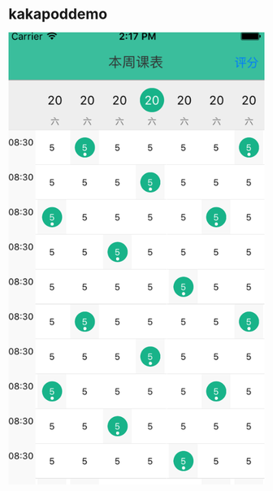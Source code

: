 # kakapoddemo
![效果图](https://github.com/niuxinghua/-App/blob/master/pic/%E5%B1%8F%E5%B9%95%E5%BF%AB%E7%85%A7%202016-03-03%20%E4%B8%8B%E5%8D%882.17.26.png "")
